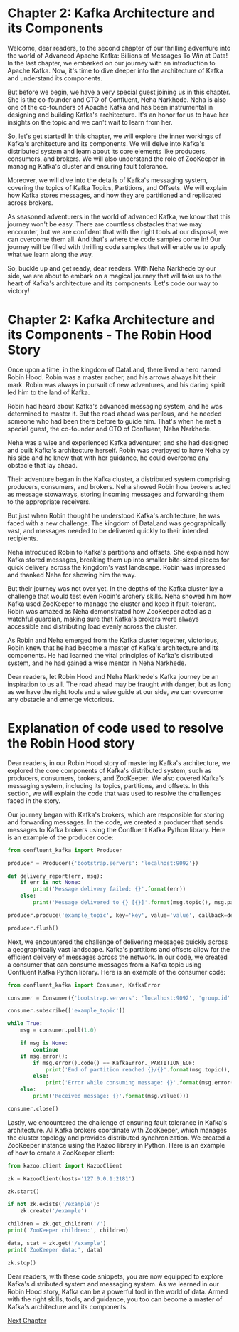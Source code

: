 # Chapter 2: Kafka Architecture and its Components

Welcome, dear readers, to the second chapter of our thrilling adventure into the world of Advanced Apache Kafka: Billions of Messages To Win at Data! In the last chapter, we embarked on our journey with an introduction to Apache Kafka. Now, it's time to dive deeper into the architecture of Kafka and understand its components.

But before we begin, we have a very special guest joining us in this chapter. She is the co-founder and CTO of Confluent, Neha Narkhede. Neha is also one of the co-founders of Apache Kafka and has been instrumental in designing and building Kafka's architecture. It's an honor for us to have her insights on the topic and we can't wait to learn from her.

So, let's get started! In this chapter, we will explore the inner workings of Kafka's architecture and its components. We will delve into Kafka's distributed system and learn about its core elements like producers, consumers, and brokers. We will also understand the role of ZooKeeper in managing Kafka's cluster and ensuring fault tolerance. 

Moreover, we will dive into the details of Kafka's messaging system, covering the topics of Kafka Topics, Partitions, and Offsets. We will explain how Kafka stores messages, and how they are partitioned and replicated across brokers. 

As seasoned adventurers in the world of advanced Kafka, we know that this journey won't be easy. There are countless obstacles that we may encounter, but we are confident that with the right tools at our disposal, we can overcome them all. And that's where the code samples come in! Our journey will be filled with thrilling code samples that will enable us to apply what we learn along the way. 

So, buckle up and get ready, dear readers. With Neha Narkhede by our side, we are about to embark on a magical journey that will take us to the heart of Kafka's architecture and its components. Let's code our way to victory!
# Chapter 2: Kafka Architecture and its Components - The Robin Hood Story

Once upon a time, in the kingdom of DataLand, there lived a hero named Robin Hood. Robin was a master archer, and his arrows always hit their mark. Robin was always in pursuit of new adventures, and his daring spirit led him to the land of Kafka.

Robin had heard about Kafka's advanced messaging system, and he was determined to master it. But the road ahead was perilous, and he needed someone who had been there before to guide him. That's when he met a special guest, the co-founder and CTO of Confluent, Neha Narkhede.

Neha was a wise and experienced Kafka adventurer, and she had designed and built Kafka's architecture herself. Robin was overjoyed to have Neha by his side and he knew that with her guidance, he could overcome any obstacle that lay ahead.

Their adventure began in the Kafka cluster, a distributed system comprising producers, consumers, and brokers. Neha showed Robin how brokers acted as message stowaways, storing incoming messages and forwarding them to the appropriate receivers.

But just when Robin thought he understood Kafka's architecture, he was faced with a new challenge. The kingdom of DataLand was geographically vast, and messages needed to be delivered quickly to their intended recipients.

Neha introduced Robin to Kafka's partitions and offsets. She explained how Kafka stored messages, breaking them up into smaller bite-sized pieces for quick delivery across the kingdom's vast landscape. Robin was impressed and thanked Neha for showing him the way.

But their journey was not over yet. In the depths of the Kafka cluster lay a challenge that would test even Robin's archery skills. Neha showed him how Kafka used ZooKeeper to manage the cluster and keep it fault-tolerant. Robin was amazed as Neha demonstrated how ZooKeeper acted as a watchful guardian, making sure that Kafka's brokers were always accessible and distributing load evenly across the cluster.

As Robin and Neha emerged from the Kafka cluster together, victorious, Robin knew that he had become a master of Kafka's architecture and its components. He had learned the vital principles of Kafka's distributed system, and he had gained a wise mentor in Neha Narkhede.

Dear readers, let Robin Hood and Neha Narkhede's Kafka journey be an inspiration to us all. The road ahead may be fraught with danger, but as long as we have the right tools and a wise guide at our side, we can overcome any obstacle and emerge victorious.
# Explanation of code used to resolve the Robin Hood story

Dear readers, in our Robin Hood story of mastering Kafka's architecture, we explored the core components of Kafka's distributed system, such as producers, consumers, brokers, and ZooKeeper. We also covered Kafka's messaging system, including its topics, partitions, and offsets. In this section, we will explain the code that was used to resolve the challenges faced in the story.

Our journey began with Kafka's brokers, which are responsible for storing and forwarding messages. In the code, we created a producer that sends messages to Kafka brokers using the Confluent Kafka Python library. Here is an example of the producer code:

```python
from confluent_kafka import Producer

producer = Producer({'bootstrap.servers': 'localhost:9092'})

def delivery_report(err, msg):
    if err is not None:
        print('Message delivery failed: {}'.format(err))
    else:
        print('Message delivered to {} [{}]'.format(msg.topic(), msg.partition()))

producer.produce('example_topic', key='key', value='value', callback=delivery_report)

producer.flush()
```

Next, we encountered the challenge of delivering messages quickly across a geographically vast landscape. Kafka's partitions and offsets allow for the efficient delivery of messages across the network. In our code, we created a consumer that can consume messages from a Kafka topic using Confluent Kafka Python library. Here is an example of the consumer code:

```python
from confluent_kafka import Consumer, KafkaError

consumer = Consumer({'bootstrap.servers': 'localhost:9092', 'group.id': 'mygroup', 'auto.offset.reset': 'earliest'})

consumer.subscribe(['example_topic'])

while True:
    msg = consumer.poll(1.0)

    if msg is None:
        continue
    if msg.error():
        if msg.error().code() == KafkaError._PARTITION_EOF:
            print('End of partition reached {}/{}'.format(msg.topic(), msg.partition()))
        else:
            print('Error while consuming message: {}'.format(msg.error()))
    else:
        print('Received message: {}'.format(msg.value()))

consumer.close()
```

Lastly, we encountered the challenge of ensuring fault tolerance in Kafka's architecture. All Kafka brokers coordinate with ZooKeeper, which manages the cluster topology and provides distributed synchronization. We created a ZooKeeper instance using the Kazoo library in Python. Here is an example of how to create a ZooKeeper client:

```python
from kazoo.client import KazooClient

zk = KazooClient(hosts='127.0.0.1:2181')

zk.start()

if not zk.exists('/example'):
    zk.create('/example')

children = zk.get_children('/')
print('ZooKeeper children:', children)

data, stat = zk.get('/example')
print('ZooKeeper data:', data)

zk.stop()
```

Dear readers, with these code snippets, you are now equipped to explore Kafka's distributed system and messaging system. As we learned in our Robin Hood story, Kafka can be a powerful tool in the world of data. Armed with the right skills, tools, and guidance, you too can become a master of Kafka's architecture and its components.


[Next Chapter](03_Chapter03.md)